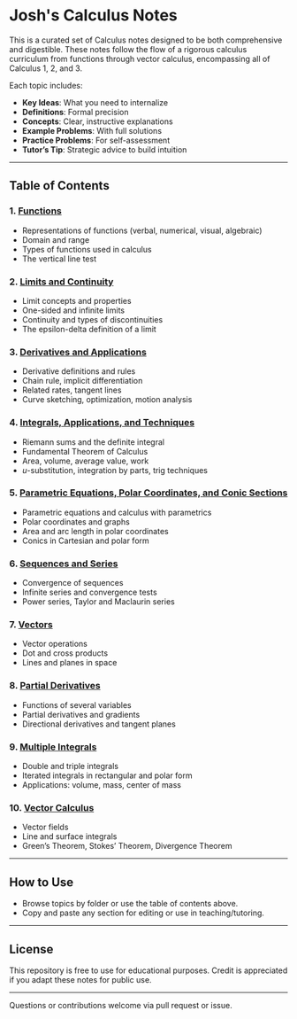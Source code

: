 # Josh's Calculus Notes

This is a curated set of Calculus notes designed to be both comprehensive and digestible. These notes follow the flow of a rigorous calculus curriculum from functions through vector calculus, encompassing all of Calculus 1, 2, and 3.

Each topic includes:

- **Key Ideas**: What you need to internalize
- **Definitions**: Formal precision
- **Concepts**: Clear, instructive explanations
- **Example Problems**: With full solutions
- **Practice Problems**: For self-assessment
- **Tutor’s Tip**: Strategic advice to build intuition

---

## Table of Contents

### 1. [Functions](functions/functions.md)
- Representations of functions (verbal, numerical, visual, algebraic)
- Domain and range
- Types of functions used in calculus
- The vertical line test

### 2. [Limits and Continuity](limits/)
- Limit concepts and properties
- One-sided and infinite limits
- Continuity and types of discontinuities
- The epsilon-delta definition of a limit

### 3. [Derivatives and Applications](derivatives/)
- Derivative definitions and rules
- Chain rule, implicit differentiation
- Related rates, tangent lines
- Curve sketching, optimization, motion analysis

### 4. [Integrals, Applications, and Techniques](integrals/)
- Riemann sums and the definite integral
- Fundamental Theorem of Calculus
- Area, volume, average value, work
- $u$-substitution, integration by parts, trig techniques

### 5. [Parametric Equations, Polar Coordinates, and Conic Sections](parametric/)
- Parametric equations and calculus with parametrics
- Polar coordinates and graphs
- Area and arc length in polar coordinates
- Conics in Cartesian and polar form

### 6. [Sequences and Series](series/)
- Convergence of sequences
- Infinite series and convergence tests
- Power series, Taylor and Maclaurin series

### 7. [Vectors](vectors/)
- Vector operations
- Dot and cross products
- Lines and planes in space

### 8. [Partial Derivatives](partial-derivatives/)
- Functions of several variables
- Partial derivatives and gradients
- Directional derivatives and tangent planes

### 9. [Multiple Integrals](multiple-integrals/)
- Double and triple integrals
- Iterated integrals in rectangular and polar form
- Applications: volume, mass, center of mass

### 10. [Vector Calculus](vector-calculus/)
- Vector fields
- Line and surface integrals
- Green’s Theorem, Stokes’ Theorem, Divergence Theorem

---

## How to Use

- Browse topics by folder or use the table of contents above.
- Copy and paste any section for editing or use in teaching/tutoring.
---

## License

This repository is free to use for educational purposes. Credit is appreciated if you adapt these notes for public use.

---

Questions or contributions welcome via pull request or issue.
